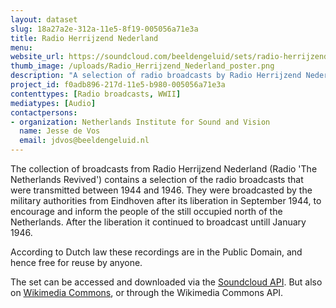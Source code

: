 ```yaml
---
layout: dataset
slug: 18a27a2e-312a-11e5-8f19-005056a71e3a
title: Radio Herrijzend Nederland
menu: 
website_url: https://soundcloud.com/beeldengeluid/sets/radio-herrijzend-nederland
thumb_image: /uploads/Radio_Herrijzend_Nederland_poster.png
description: "A selection of radio broadcasts by Radio Herrijzend Nederland"
project_id: f0adb896-217d-11e5-b980-005056a71e3a
contenttypes: [Radio broadcasts, WWII]
mediatypes: [Audio]
contactpersons: 
- organization: Netherlands Institute for Sound and Vision
  name: Jesse de Vos
  email: jdvos@beeldengeluid.nl
---
```


The collection of broadcasts from Radio Herrijzend Nederland (Radio 'The Netherlands Revived') contains a selection of the radio broadcasts that were transmitted between 1944 and 1946\. They were broadcasted by the military authorities from Eindhoven after its liberation in September 1944, to encourage and inform the people of the still occupied north of the Netherlands. After the liberation it continued to broadcast untill January 1946.

According to Dutch law these recordings are in the Public Domain, and hence free for reuse by anyone.

The set can be accessed and downloaded via the [Soundcloud API](https://developers.soundcloud.com/docs/api/guide). But also on [Wikimedia Commons](https://commons.wikimedia.org/wiki/Category:Radio_broadcasts_by_Radio_Herrijzend_Nederland), or through the Wikimedia Commons API.
